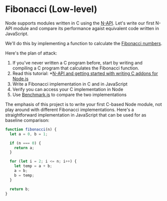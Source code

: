 # Fibonacci (Low-level)

Node supports modules written in C using the [N-API](https://nodejs.org/api/n-api.html).  Let's write our first N-API module and compare its performance agaist equivalent code written in JavaScript.

We'll do this by implementing a function to calculate the [Fibonacci numbers](https://en.wikipedia.org/wiki/Fibonacci_number).

Here's the plan of attack:

1. If you've never written a C program before, start by writing and compiling a C program that calculates the Fibonacci function.
1. Read this tutorial: *[N-API and getting started with writing C addons for Node.js](https://hackernoon.com/n-api-and-getting-started-with-writing-c-addons-for-node-js-cf061b3eae75)
1. Write a Fibonacci implementation in C and in JavaScript
1. Verify you can access your C implementation in Node
1. Use [Benchmark.js](https://benchmarkjs.com/) to compare the two implementations

The emphasis of this project is to write your first C-based Node module, not play around with different Fibonacci implementations.  Here's a straightforward implementation in JavaScript that can be used for as baseline comparison:

```javascript
function fibonacci(n) {
  let a = 0, b = 1;

  if (n === 0) {
    return a;
  }

  for (let i = 2; i <= n; i++) {
    let temp = a + b;
    a = b;
    b = temp;
  }

  return b;
}
```
